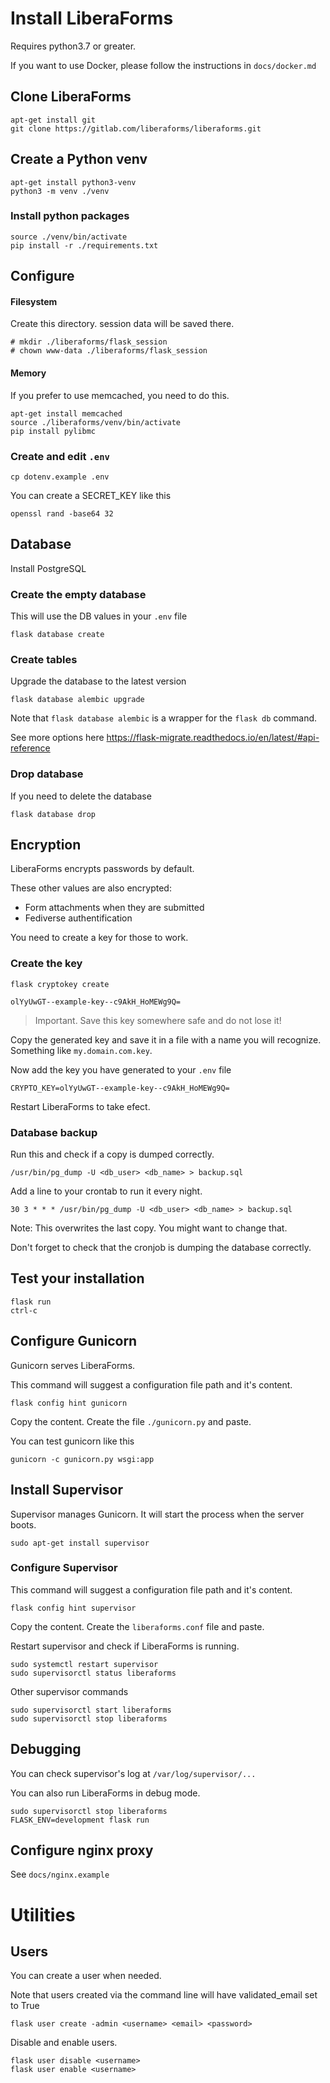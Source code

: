 # Install LiberaForms

Requires python3.7 or greater.

If you want to use Docker, please follow the instructions in `docs/docker.md`

## Clone LiberaForms

```
apt-get install git
git clone https://gitlab.com/liberaforms/liberaforms.git
```

## Create a Python venv

```
apt-get install python3-venv
python3 -m venv ./venv
```

### Install python packages
```
source ./venv/bin/activate
pip install -r ./requirements.txt
```

## Configure

#### Filesystem
Create this directory. session data will be saved there.
```
# mkdir ./liberaforms/flask_session
# chown www-data ./liberaforms/flask_session
```

#### Memory
If you prefer to use memcached, you need to do this.
```
apt-get install memcached
source ./liberaforms/venv/bin/activate
pip install pylibmc
```

### Create and edit `.env`
```
cp dotenv.example .env
```

You can create a SECRET_KEY like this
```
openssl rand -base64 32
```

## Database

Install PostgreSQL

### Create the empty database

This will use the DB values in your `.env` file
```
flask database create
```

### Create tables

Upgrade the database to the latest version

```
flask database alembic upgrade
```

Note that `flask database alembic` is a wrapper for the `flask db` command.

See more options here https://flask-migrate.readthedocs.io/en/latest/#api-reference


### Drop database

If you need to delete the database

```
flask database drop
```

## Encryption

LiberaForms encrypts passwords by default.

These other values are also encrypted:

* Form attachments when they are submitted
* Fediverse authentification

You need to create a key for those to work.

### Create the key

```
flask cryptokey create

olYyUwGT--example-key--c9AkH_HoMEWg9Q=

```

> Important. Save this key somewhere safe and do not lose it!

Copy the generated key and save it in a file with a name you will recognize.
Something like `my.domain.com.key`.

Now add the key you have generated to your `.env` file

```
CRYPTO_KEY=olYyUwGT--example-key--c9AkH_HoMEWg9Q=
```

Restart LiberaForms to take efect.


### Database backup

Run this and check if a copy is dumped correctly.
```
/usr/bin/pg_dump -U <db_user> <db_name> > backup.sql
```

Add a line to your crontab to run it every night.
```
30 3 * * * /usr/bin/pg_dump -U <db_user> <db_name> > backup.sql
```
Note: This overwrites the last copy. You might want to change that.

Don't forget to check that the cronjob is dumping the database correctly.

## Test your installation

```
flask run
ctrl-c
```

## Configure Gunicorn

Gunicorn serves LiberaForms.

This command will suggest a configuration file path and it's content.

```
flask config hint gunicorn
```

Copy the content. Create the file `./gunicorn.py` and paste.

You can test gunicorn like this

```
gunicorn -c gunicorn.py wsgi:app
```

## Install Supervisor

Supervisor manages Gunicorn. It will start the process when the server boots.
```
sudo apt-get install supervisor
```
### Configure Supervisor

This command will suggest a configuration file path and it's content.
```
flask config hint supervisor
```
Copy the content. Create the `liberaforms.conf` file and paste.

Restart supervisor and check if LiberaForms is running.
```
sudo systemctl restart supervisor
sudo supervisorctl status liberaforms
```
Other supervisor commands
```
sudo supervisorctl start liberaforms
sudo supervisorctl stop liberaforms
```


## Debugging
You can check supervisor's log at `/var/log/supervisor/...`

You can also run LiberaForms in debug mode.
```
sudo supervisorctl stop liberaforms
FLASK_ENV=development flask run
```

## Configure nginx proxy
See `docs/nginx.example`


# Utilities

## Users

You can create a user when needed.

Note that users created via the command line will have validated_email set to True

```
flask user create -admin <username> <email> <password>
```

Disable and enable users.

```
flask user disable <username>
flask user enable <username>
```
